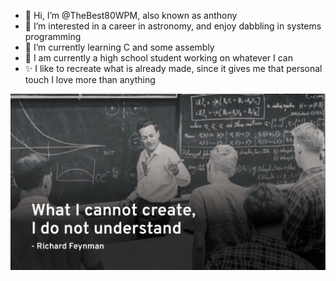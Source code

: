 - 👋 Hi, I’m @TheBest80WPM, also known as anthony
- 👀 I’m interested in a career in astronomy, and enjoy dabbling in systems programming
- 🌱 I’m currently learning C and some assembly
- 🏫 I am currently a high school student working on whatever I can
- ✨ I like to recreate what is already made, since it gives me that personal touch I love more than anything


![](quote1.png)
